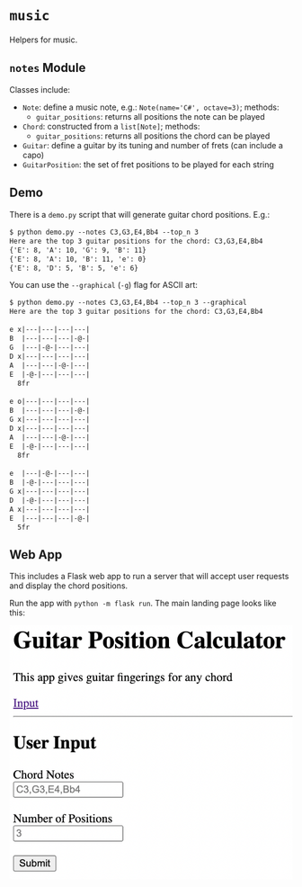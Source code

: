 # `music`

Helpers for music.

## `notes` Module

Classes include:
- `Note`: define a music note, e.g.: `Note(name='C#', octave=3)`; methods:
  - `guitar_positions`: returns all positions the note can be played
- `Chord`: constructed from a `list[Note]`; methods:
  - `guitar_positions`: returns all positions the chord can be played
- `Guitar`: define a guitar by its tuning and number of frets (can include a capo)
- `GuitarPosition`: the set of fret positions to be played for each string

## Demo

There is a `demo.py` script that will generate guitar chord positions. E.g.:

```commandline
$ python demo.py --notes C3,G3,E4,Bb4 --top_n 3
Here are the top 3 guitar positions for the chord: C3,G3,E4,Bb4
{'E': 8, 'A': 10, 'G': 9, 'B': 11}
{'E': 8, 'A': 10, 'B': 11, 'e': 0}
{'E': 8, 'D': 5, 'B': 5, 'e': 6}
```

You can use the `--graphical` (`-g`) flag for ASCII art:

```commandline
$ python demo.py --notes C3,G3,E4,Bb4 --top_n 3 --graphical
Here are the top 3 guitar positions for the chord: C3,G3,E4,Bb4

e x|---|---|---|---|
B  |---|---|---|-@-|
G  |---|-@-|---|---|
D x|---|---|---|---|
A  |---|---|-@-|---|
E  |-@-|---|---|---|
  8fr

e o|---|---|---|---|
B  |---|---|---|-@-|
G x|---|---|---|---|
D x|---|---|---|---|
A  |---|---|-@-|---|
E  |-@-|---|---|---|
  8fr

e  |---|-@-|---|---|
B  |-@-|---|---|---|
G x|---|---|---|---|
D  |-@-|---|---|---|
A x|---|---|---|---|
E  |---|---|---|-@-|
  5fr

```

## Web App

This includes a Flask web app to run a server that will accept user requests and display the chord positions.

Run the app with `python -m flask run`. The main landing page looks like this:

![web app](images/web_app_sample.png "Web App")
